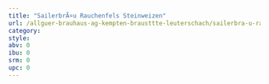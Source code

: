 ```yaml
---
title: "SailerbrÃ¤u Rauchenfels Steinweizen"
url: /allguer-brauhaus-ag-kempten-brausttte-leuterschach/sailerbra-u-rauchenfels-steinweizen/
category: 
style: 
abv: 0
ibu: 0
srm: 0
upc: 0
---
```


